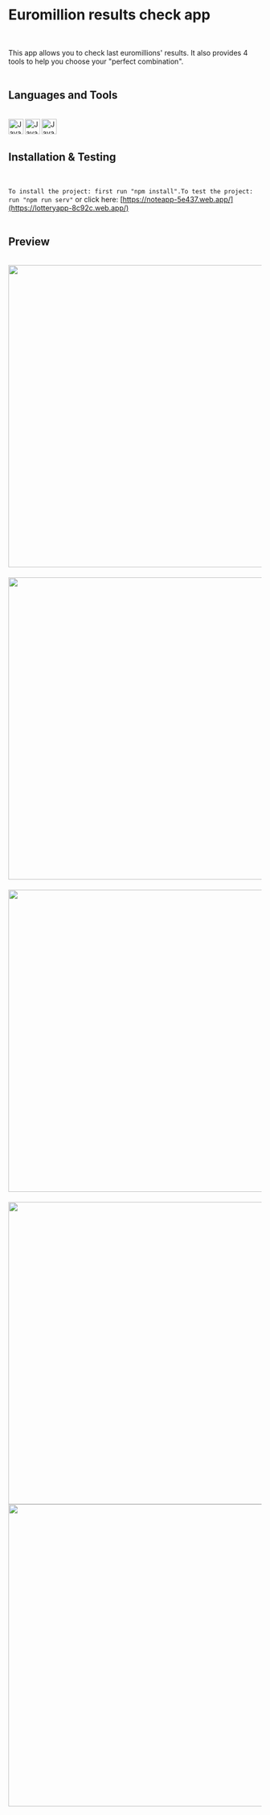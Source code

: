 # Euromillion results check app
<br/>

This app allows you to check last euromillions' results. It also provides 4 tools to help you choose your "perfect combination".
<br/>
<br/>


## Languages and Tools
<br/>

<div>
<img align="left" alt="Javascript" width="30px" style="padding right:20px;" src="https://cdn.jsdelivr.net/gh/devicons/devicon@latest/icons/javascript/javascript-original.svg">  

<img align="left" alt="Javascript" width="30px" style="padding right:20px;" src="https://cdn.jsdelivr.net/gh/devicons/devicon@latest/icons/css3/css3-original-wordmark.svg"> 

<img align="left" alt="Javascript" width="30px" style="padding right:400px;" src="https://cdn.jsdelivr.net/gh/devicons/devicon@latest/icons/html5/html5-plain-wordmark.svg"> 
</div> 
<br/>
<br/>

## Installation & Testing
<br/>

`To install the project: first run "npm install".To test the project: run "npm run serv"` or click here: [https://noteapp-5e437.web.app/](https://lotteryapp-8c92c.web.app/)
<br/>
<br/>

## Preview
<br/>

<img align="left" src="https://github.com/user-attachments/assets/181f76f5-31b4-4a2a-b173-bff9ec90f3f0" width="600" style="margin-bottom:20px; ">
<br/>
<img align="left" src="https://github.com/user-attachments/assets/3aded807-c067-490f-80d6-42a945d08df2" width="600" style="margin-bottom:20px; ">
<br/>
<img align="left" src="https://github.com/user-attachments/assets/1cd2ee48-9b8b-4df7-80f9-42a6542e4bc3" width="600" style="margin-bottom:20px; ">
<br/>
<img align="left" src="https://github.com/user-attachments/assets/c9378d19-a48f-46f5-a6e2-e6d6ffc172b7" width="600" style="marging-bottom:20px; ">
<br/>
<img align="left" src="https://github.com/user-attachments/assets/171aaa0d-88a6-483d-a469-419eedc2adae" width="600" style="marging-bottom:20px; ">
